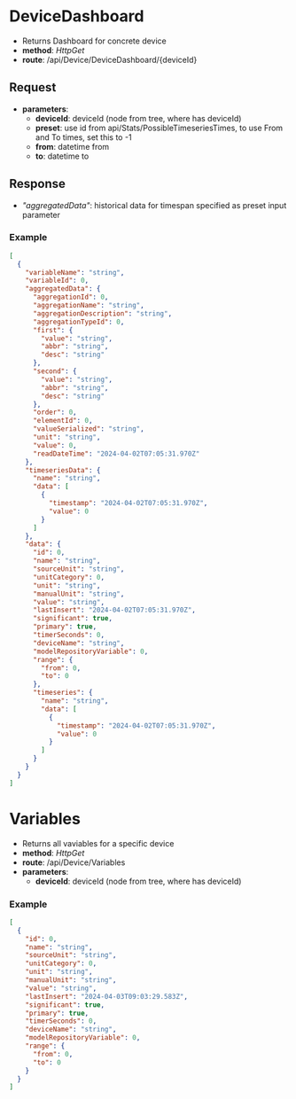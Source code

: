 # DeviceDashboard

- Returns Dashboard for concrete device
- **method**: _HttpGet_
- **route**: /api/Device/DeviceDashboard/{deviceId}

## Request

- **parameters**:
  - **deviceId**: deviceId (node from tree, where has deviceId)
  - **preset**: use id from api/Stats/PossibleTimeseriesTimes, to use From and To times, set this to -1
  - **from**: datetime from
  - **to**: datetime to

## Response

- _"aggregatedData"_: historical data for timespan specified as preset input parameter

### Example

```Json
[
  {
    "variableName": "string",
    "variableId": 0,
    "aggregatedData": {
      "aggregationId": 0,
      "aggregationName": "string",
      "aggregationDescription": "string",
      "aggregationTypeId": 0,
      "first": {
        "value": "string",
        "abbr": "string",
        "desc": "string"
      },
      "second": {
        "value": "string",
        "abbr": "string",
        "desc": "string"
      },
      "order": 0,
      "elementId": 0,
      "valueSerialized": "string",
      "unit": "string",
      "value": 0,
      "readDateTime": "2024-04-02T07:05:31.970Z"
    },
    "timeseriesData": {
      "name": "string",
      "data": [
        {
          "timestamp": "2024-04-02T07:05:31.970Z",
          "value": 0
        }
      ]
    },
    "data": {
      "id": 0,
      "name": "string",
      "sourceUnit": "string",
      "unitCategory": 0,
      "unit": "string",
      "manualUnit": "string",
      "value": "string",
      "lastInsert": "2024-04-02T07:05:31.970Z",
      "significant": true,
      "primary": true,
      "timerSeconds": 0,
      "deviceName": "string",
      "modelRepositoryVariable": 0,
      "range": {
        "from": 0,
        "to": 0
      },
      "timeseries": {
        "name": "string",
        "data": [
          {
            "timestamp": "2024-04-02T07:05:31.970Z",
            "value": 0
          }
        ]
      }
    }
  }
]
```

# Variables

- Returns all vaviables for a specific device
- **method**: _HttpGet_
- **route**: /api/Device/Variables
- **parameters**:
  - **deviceId**: deviceId (node from tree, where has deviceId)

### Example

```Json
[
  {
    "id": 0,
    "name": "string",
    "sourceUnit": "string",
    "unitCategory": 0,
    "unit": "string",
    "manualUnit": "string",
    "value": "string",
    "lastInsert": "2024-04-03T09:03:29.583Z",
    "significant": true,
    "primary": true,
    "timerSeconds": 0,
    "deviceName": "string",
    "modelRepositoryVariable": 0,
    "range": {
      "from": 0,
      "to": 0
    }
  }
]
```
